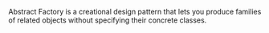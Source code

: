 Abstract Factory is a creational design pattern that lets you produce families of related objects without specifying their concrete classes.